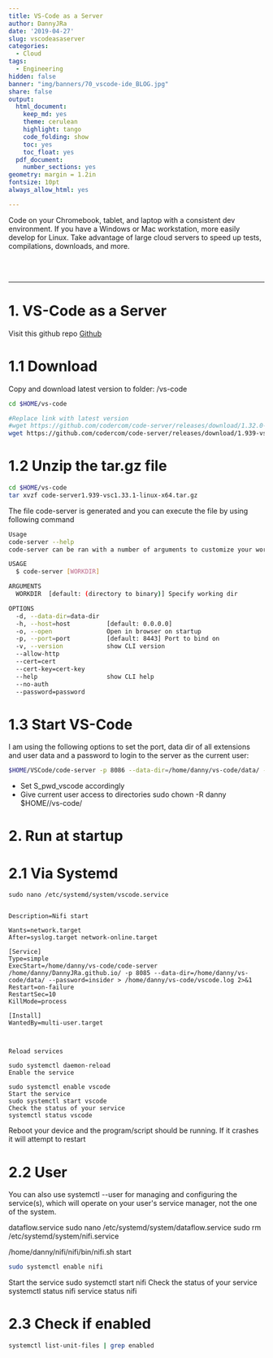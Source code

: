```yaml
---
title: VS-Code as a Server
author: DannyJRa
date: '2019-04-27'
slug: vscodeasaserver
categories:
  - Cloud
tags:
  - Engineering
hidden: false
banner: "img/banners/70_vscode-ide_BLOG.jpg"
share: false
output:
  html_document:
    keep_md: yes
    theme: cerulean
    highlight: tango
    code_folding: show
    toc: yes
    toc_float: yes
  pdf_document:
    number_sections: yes
geometry: margin = 1.2in
fontsize: 10pt
always_allow_html: yes

---
```





Code on your Chromebook, tablet, and laptop with a consistent dev environment. If you have a Windows or Mac workstation, more easily develop for Linux. Take advantage of large cloud servers to speed up tests, compilations, downloads, and more.

 
<!--more-->





<br><br>

<div class="mycontent">

------------

# 1. VS-Code as a Server


Visit this github repo [Github](https://github.com/codercom/code-server)

# 1.1  Download 

Copy and download latest version to folder: /vs-code


```bash
cd $HOME/vs-code

#Replace link with latest version
#wget https://github.com/codercom/code-server/releases/download/1.32.0-310/code-server-1.32.0-310-linux-x64.tar.gz
wget https://github.com/codercom/code-server/releases/download/1.939-vsc1.33.1/code-server1.939-vsc1.33.1-linux-x64.tar.gz
```

# 1.2 Unzip the tar.gz file


```bash
cd $HOME/vs-code
tar xvzf code-server1.939-vsc1.33.1-linux-x64.tar.gz
```


The file code-server is generated and you can execute the file by using following command


```bash
Usage
code-server --help
code-server can be ran with a number of arguments to customize your working directory, host, port, and SSL certificate.

USAGE
  $ code-server [WORKDIR]

ARGUMENTS
  WORKDIR  [default: (directory to binary)] Specify working dir

OPTIONS
  -d, --data-dir=data-dir
  -h, --host=host          [default: 0.0.0.0]
  -o, --open               Open in browser on startup
  -p, --port=port          [default: 8443] Port to bind on
  -v, --version            show CLI version
  --allow-http
  --cert=cert
  --cert-key=cert-key
  --help                   show CLI help
  --no-auth
  --password=password
```


# 1.3 Start VS-Code

I am using the following options to set the port, data dir of all extensions and user data and a password to login to the server as the current user:


```bash
$HOME/VSCode/code-server -p 8086 --data-dir=/home/danny/vs-code/data/ --password=${S_pwd_vscode}
```

- Set S_pwd_vscode accordingly
- Give current user access to directories
  sudo chown -R danny $HOME//vs-code/


# 2. Run at startup

# 2.1 Via Systemd

```
sudo nano /etc/systemd/system/vscode.service


Description=Nifi start

Wants=network.target
After=syslog.target network-online.target

[Service]
Type=simple
ExecStart=/home/danny/vs-code/code-server /home/danny/DannyJRa.github.io/ -p 8085 --data-dir=/home/danny/vs-code/data/ --password=insider > /home/danny/vs-code/vscode.log 2>&1
Restart=on-failure
RestartSec=10
KillMode=process

[Install]
WantedBy=multi-user.target



Reload services

sudo systemctl daemon-reload
Enable the service

sudo systemctl enable vscode
Start the service
sudo systemctl start vscode
Check the status of your service
systemctl status vscode
```

Reboot your device and the program/script should be running. If it crashes it will attempt to restart



# 2.2 User

You can also use systemctl --user for managing and configuring the service(s), which will operate on your user's service manager, not the one of the system.


dataflow.service
sudo nano /etc/systemd/system/dataflow.service
sudo rm /etc/systemd/system/nifi.service

/home/danny/nifi/nifi/bin/nifi.sh start



```bash
sudo systemctl enable nifi
```


Start the service
sudo systemctl start nifi
Check the status of your service
systemctl status nifi
service status nifi



# 2.3 Check if enabled


```bash
systemctl list-unit-files | grep enabled
```



[^1]: Binary of vs-code from [codercom](https://github.com/codercom/code-server)
